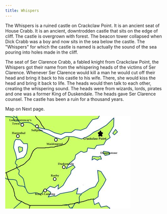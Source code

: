 ```yaml
---
title: Whispers
---
```


The Whispers is a ruined castle on Crackclaw Point. It is an ancient seat of House Crabb. It is an ancient, downtrodden castle that sits on the edge of cliff. The castle is overgrown with forest. The beacon tower collapsed when Dick Crabb was a boy and now sits in the sea below the castle. The "Whispers" for which the castle is named is actually the sound of the sea pouring into holes made in the cliff.

The seat of Ser Clarence Crabb, a fabled knight from Crackclaw Point, the Whispers got their name from the whispering heads of the victims of Ser Clarence. Whenever Ser Clarence would kill a man he would cut off their head and bring it back to his castle to his wife. There, she would kiss the head and bring it back to life. The heads would then talk to each other, creating the whispering sound. The heads were from wizards, lords, pirates and one was a former King of Duskendale. The heads gave Ser Clarence counsel. The castle has been a ruin for a thousand years.

Map on Next page.

![Image](images/000031.jpg)



